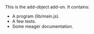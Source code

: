 This is the add-object add-on.  It contains:

* A program (lib/main.js).
* A few tests.
* Some meager documentation.
